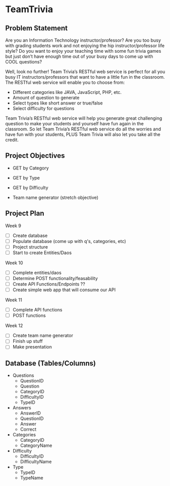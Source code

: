 # TeamTrivia

## Problem Statement
Are you an Information Technology instructor/professor? Are you too busy with grading students work and not enjoying the hip instructor/professor life style? Do you want to enjoy your teaching time with some fun trivia games but just don’t have enough time out of your busy days to come up with COOL questions?

Well, look no further! Team Trivia’s RESTful web service is perfect for all you busy IT instructors/professors that want to have a little fun in the classroom. The RESTful web service will enable you to choose from:
* Different categories like JAVA, JavaScript, PHP, etc.
* Amount of question to generate
* Select types like short answer or true/false
* Select difficulty for questions

Team Trivia’s RESTful web service will help you generate great challenging question to make your students and yourself have fun again in the classroom. So let Team Trivia’s RESTful web service do all the worries and have fun with your students, PLUS Team Trivia will also let you take all the credit.


## Project Objectives
* GET by Category
* GET by Type
* GET by Difficulty

* Team name generator (stretch objective)

## Project Plan
Week 9
- [ ] Create database
- [ ] Populate database (come up with q's, categories, etc)
- [ ] Project structure
- [ ] Start to create Entities/Daos

Week 10
- [ ] Complete entities/daos
- [ ] Determine POST functionality/feasability
- [ ] Create API Functions/Endpoints ??
- [ ] Create simple web app that will consume our API

Week 11
- [ ] Complete API functions
- [ ] POST functions

Week 12
- [ ] Create team name generator
- [ ] Finish up stuff
- [ ] Make presentation

## Database (Tables/Columns)
* Questions
  * QuestionID
  * Question
  * CategoryID
  * DifficultyID
  * TypeID
* Answers
  * AnswerID
  * QuestionID
  * Answer
  * Correct
* Categories
  * CategoryID
  * CategoryName
* Difficulty
  * DifficultyID
  * DifficultyName
* Type
  * TypeID
  * TypeName
